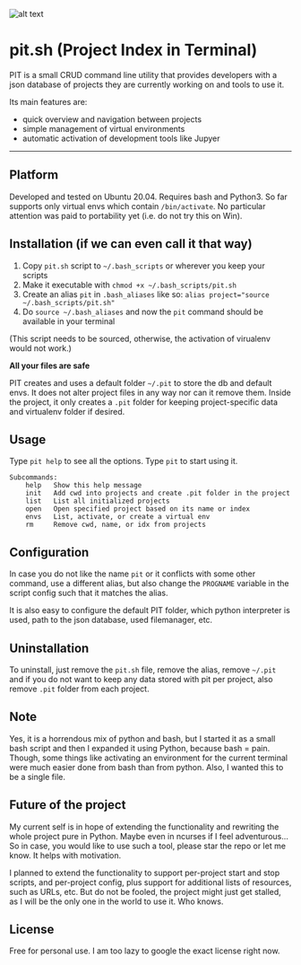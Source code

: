 ![alt text](https://repository-images.githubusercontent.com/431926729/f90934d5-9f08-441c-8018-ee86999ad8b9)

# pit.sh (Project Index in Terminal)

PIT is a small CRUD command line utility that provides developers with a
json database of projects they are currently working on and tools to use it.

Its main features are:

* quick overview and navigation between projects
* simple management of virtual environments
* automatic activation of development tools like Jupyer
----

## Platform

Developed and tested on Ubuntu 20.04. Requires bash and Python3.
So far supports only virtual envs which contain `/bin/activate`.
No particular attention was paid to portability yet (i.e. do not try this on Win).

## Installation (if we can even call it that way)

1. Copy `pit.sh` script to `~/.bash_scripts` or wherever you keep your scripts
1. Make it executable with `chmod +x ~/.bash_scripts/pit.sh`
1. Create an alias `pit` in `.bash_aliases` like so:
`alias project="source ~/.bash_scripts/pit.sh"`
1. Do `source ~/.bash_aliases` and now the `pit` command should
be available in your terminal

(This script needs to be sourced, otherwise, the activation of virualenv would not work.)

**All your files are safe**

PIT creates and uses a default folder `~/.pit` to store the db and default envs.
It does not alter project files in any way nor can it remove them.
Inside the project, it only creates a `.pit` folder for keeping project-specific
data and virtualenv folder if desired.

## Usage

Type `pit help` to see all the options. Type `pit` to start using it.
```
Subcommands:
    help   Show this help message
    init   Add cwd into projects and create .pit folder in the project
    list   List all initialized projects
    open   Open specified project based on its name or index
    envs   List, activate, or create a virtual env
    rm     Remove cwd, name, or idx from projects
```

## Configuration

In case you do not like the name `pit` or it conflicts with some other command,
use a different alias, but also change the `PROGNAME` variable in the script
config such that it matches the alias.

It is also easy to configure the default PIT folder, which python interpreter
is used, path to the json database, used filemanager, etc.

## Uninstallation

To uninstall, just remove the `pit.sh` file, remove the alias, remove `~/.pit`
and if you do not want to keep any data stored with pit per project, also remove
`.pit` folder from each project.

## Note
Yes, it is a horrendous mix of python and bash, but I started it as a small
bash script and then I expanded it using Python, because bash = pain.
Though, some things like activating an environment for the current terminal
were much easier done from bash than from python. Also, I wanted this to be a
single file.

## Future of the project
My current self is in hope of extending the functionality and rewriting the whole
project pure in Python. Maybe even in ncurses if I feel adventurous...
So in case, you would like to use such a tool, please star the repo or let me know.
It helps with motivation.

I planned to extend the functionality to support per-project start and stop scripts,
and per-project config, plus support for additional lists of resources, such as URLs, etc.
But do not be fooled, the project might just get stalled, as I will be the only
one in the world to use it. Who knows.

## License

Free for personal use. I am too lazy to google the exact license right now.
